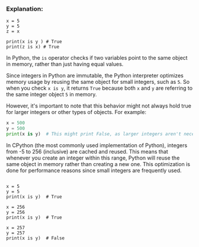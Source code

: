 

### Explanation:

```
x = 5 
y = 5
z = x 

print(x is y ) # True
print(z is x) # True

 ```



In Python, the `is` operator checks if two variables point to the same object in memory, rather than just having equal values. 

Since integers in Python are immutable, the Python interpreter optimizes memory usage by reusing the same object for small integers, such as `5`. So when you check `x is y`, it returns `True` because both `x` and `y` are referring to the same integer object `5` in memory.

However, it's important to note that this behavior might not always hold true for larger integers or other types of objects. For example:

```python
x = 500
y = 500
print(x is y)  # This might print False, as larger integers aren't necessarily cached in the same way. 

```
 

In CPython (the most commonly used implementation of Python), integers from -5 to 256 (inclusive) are cached and reused. This means that whenever you create an integer within this range, Python will reuse the same object in memory rather than creating a new one. This optimization is done for performance reasons since small integers are frequently used.

```

x = 5
y = 5
print(x is y)  # True

x = 256
y = 256
print(x is y)  # True

x = 257
y = 257
print(x is y)  # False


```
